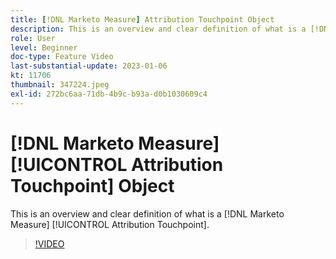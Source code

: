 ```yaml
---
title: [!DNL Marketo Measure] Attribution Touchpoint Object
description: This is an overview and clear definition of what is a [!DNL Marketo Measure] [!UICONTROL Attribution Touchpoint].
role: User
level: Beginner
doc-type: Feature Video
last-substantial-update: 2023-01-06
kt: 11706
thumbnail: 347224.jpeg
exl-id: 272bc6aa-71db-4b9c-b93a-d0b1030609c4
---
```

# [!DNL Marketo Measure] [!UICONTROL Attribution Touchpoint] Object

This is an overview and clear definition of what is a [!DNL Marketo Measure] [!UICONTROL Attribution Touchpoint].

>[!VIDEO](https://video.tv.adobe.com/v/347224/?quality=12&learn=on)
